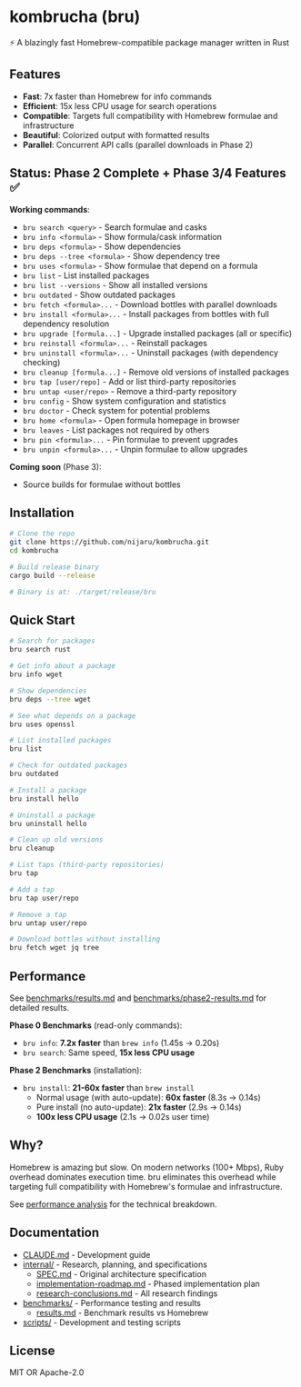 # kombrucha (bru)

⚡ A blazingly fast Homebrew-compatible package manager written in Rust

## Features

- **Fast**: 7x faster than Homebrew for info commands
- **Efficient**: 15x less CPU usage for search operations
- **Compatible**: Targets full compatibility with Homebrew formulae and infrastructure
- **Beautiful**: Colorized output with formatted results
- **Parallel**: Concurrent API calls (parallel downloads in Phase 2)

## Status: Phase 2 Complete + Phase 3/4 Features ✅

**Working commands**:
- `bru search <query>` - Search formulae and casks
- `bru info <formula>` - Show formula/cask information
- `bru deps <formula>` - Show dependencies
- `bru deps --tree <formula>` - Show dependency tree
- `bru uses <formula>` - Show formulae that depend on a formula
- `bru list` - List installed packages
- `bru list --versions` - Show all installed versions
- `bru outdated` - Show outdated packages
- `bru fetch <formula>...` - Download bottles with parallel downloads
- `bru install <formula>...` - Install packages from bottles with full dependency resolution
- `bru upgrade [formula...]` - Upgrade installed packages (all or specific)
- `bru reinstall <formula>...` - Reinstall packages
- `bru uninstall <formula>...` - Uninstall packages (with dependency checking)
- `bru cleanup [formula...]` - Remove old versions of installed packages
- `bru tap [user/repo]` - Add or list third-party repositories
- `bru untap <user/repo>` - Remove a third-party repository
- `bru config` - Show system configuration and statistics
- `bru doctor` - Check system for potential problems
- `bru home <formula>` - Open formula homepage in browser
- `bru leaves` - List packages not required by others
- `bru pin <formula>...` - Pin formulae to prevent upgrades
- `bru unpin <formula>...` - Unpin formulae to allow upgrades

**Coming soon** (Phase 3):
- Source builds for formulae without bottles

## Installation

```bash
# Clone the repo
git clone https://github.com/nijaru/kombrucha.git
cd kombrucha

# Build release binary
cargo build --release

# Binary is at: ./target/release/bru
```

## Quick Start

```bash
# Search for packages
bru search rust

# Get info about a package
bru info wget

# Show dependencies
bru deps --tree wget

# See what depends on a package
bru uses openssl

# List installed packages
bru list

# Check for outdated packages
bru outdated

# Install a package
bru install hello

# Uninstall a package
bru uninstall hello

# Clean up old versions
bru cleanup

# List taps (third-party repositories)
bru tap

# Add a tap
bru tap user/repo

# Remove a tap
bru untap user/repo

# Download bottles without installing
bru fetch wget jq tree
```

## Performance

See [benchmarks/results.md](benchmarks/results.md) and [benchmarks/phase2-results.md](benchmarks/phase2-results.md) for detailed results.

**Phase 0 Benchmarks** (read-only commands):
- `bru info`: **7.2x faster** than `brew info` (1.45s → 0.20s)
- `bru search`: Same speed, **15x less CPU usage**

**Phase 2 Benchmarks** (installation):
- `bru install`: **21-60x faster** than `brew install`
  - Normal usage (with auto-update): **60x faster** (8.3s → 0.14s)
  - Pure install (no auto-update): **21x faster** (2.9s → 0.14s)
  - **100x less CPU usage** (2.1s → 0.02s user time)

## Why?

Homebrew is amazing but slow. On modern networks (100+ Mbps), Ruby overhead dominates execution time. bru eliminates this overhead while targeting full compatibility with Homebrew's formulae and infrastructure.

See [performance analysis](internal/performance-analysis.md) for the technical breakdown.

## Documentation

- [CLAUDE.md](CLAUDE.md) - Development guide
- [internal/](internal/) - Research, planning, and specifications
  - [SPEC.md](internal/SPEC.md) - Original architecture specification
  - [implementation-roadmap.md](internal/implementation-roadmap.md) - Phased implementation plan
  - [research-conclusions.md](internal/research-conclusions.md) - All research findings
- [benchmarks/](benchmarks/) - Performance testing and results
  - [results.md](benchmarks/results.md) - Benchmark results vs Homebrew
- [scripts/](scripts/) - Development and testing scripts

## License

MIT OR Apache-2.0
